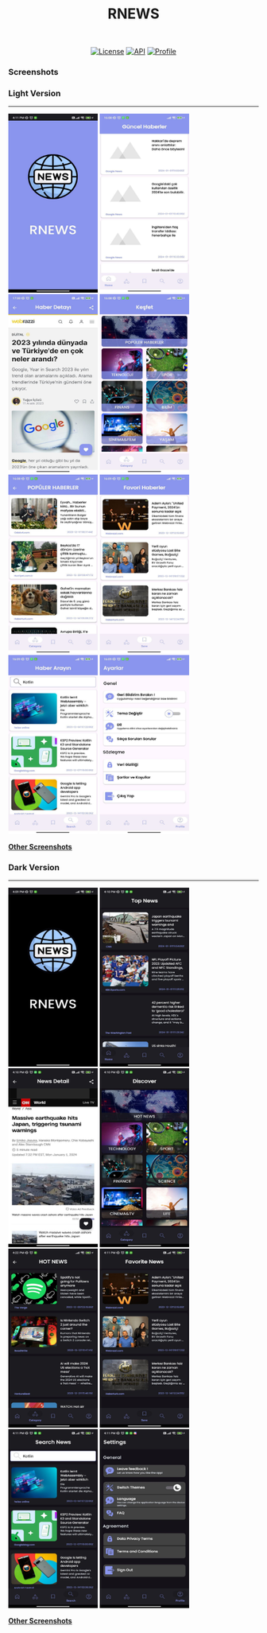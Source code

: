 <h1 align="center">RNEWS</h1></br>

<p align="center">
  <a href="https://opensource.org/licenses/Apache-2.0"><img alt="License" src="https://img.shields.io/badge/License-Apache%202.0-blue.svg"/></a>
  <a href="https://android-arsenal.com/api?level=23"><img alt="API" src="https://img.shields.io/badge/API-23%2B-brightgreen.svg?style=flat"/></a>
  <a href="https://github.com/recepbrk"><img alt="Profile" src="https://img.shields.io/badge/github-recepbrk-blue"/></a> 
</p>

### Screenshots

### Light Version

***
<div>
<img src="Screenshoots/splash.jpg" width="180" height="360" float:left>
<img src="Screenshoots/news.jpg" width="180" height="360" float:left>
<img src="Screenshoots/details.jpg" width="180" height="360" float:left>
<img src="Screenshoots/discover.jpg" width="180" height="360" float:left>
<br>
  
<img src="Screenshoots/category.jpg" width="180" height="360" float:left>
<img src="Screenshoots/save.jpg" width="180" height="360" float:left>
<img src="Screenshoots/search.jpg" width="180" height="360" float:left>
<img src="Screenshoots/settings.jpg" width="180" height="360" float:left >

**[Other Screenshots](Screenshoots)**

</div>

### Dark Version

***
<div>
<img src="Screenshoots/dark_splash.jpg" width="180" height="360" float:left>
<img src="Screenshoots/dark_news.jpg" width="180" height="360" float:left>  
<img src="Screenshoots/dark_details.jpg" width="180" height="360" float:left>
<img src="Screenshoots/dark_discover.jpg" width="180" height="360" float:left>
  <br>

<img src="Screenshoots/dark_category.jpg" width="180" height="360" float:left>
<img src="Screenshoots/dark_save.jpg" width="180" height="360" float:left>
<img src="Screenshoots/dark_search.jpg" width="180" height="360" float:left>
<img src="Screenshoots/dark_settings.jpg" width="180" height="360" float:left>



**[Other Screenshots](Screenshoots)**

</div>
